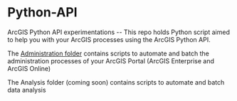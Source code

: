 # Python-API
ArcGIS Python API experimentations --
This repo holds Python script aimed to help you with your ArcGIS processes using the ArcGIS Python API. 

The [Administration folder](https://github.com/JapaLenos/Python-API/tree/main/Portal_administration) contains scripts to automate and batch the administration processes of your ArcGIS Portal (ArcGIS Enterprise and ArcGIS Online)

The Analysis folder (coming soon) contains scripts to automate and batch data analysis
